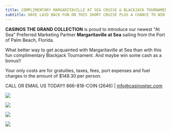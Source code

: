 ```yaml
---
title: COMPLIMENTARY MARGARITAVILLE AT SEA CRUISE & BLACKJACK TOURNAMENT
subtitle: HAVE LAID BACK FUN ON THIS SHORT CRUISE PLUS A CHANCE TO WIN SOME CASH!!
---
```

<!--StartFragment-->

**CASINOS THE GRAND COLLECTION** is proud to introduce our newest "At Sea" Preferred Marketing Partner **Margaritaville at Sea** sailing from the Port of Palm Beach, Florida.

W﻿hat better way to get acquainted with Margaritaville at Sea than with this fun complimentary Blackjack Tournament.  And maybe win some cash as a bonus!!

Y﻿our only costs are for gratuities, taxes, fees, port expenses and fuel charges in the amount of $148.30 per person.

CALL OR EMAIL US TODAY!!  866-818-COIN (2646) | [info@casinostgc.com](info@casinostgc.com)

<!--EndFragment-->

![](/uploads/2023-ctgc-preferred-partner-mvs-2.jpg)

![](/uploads/2023-03-16-mvs-blackjack-tournament.jpg)

![](/uploads/2022-ctgc-here-there-everywhere.png)

![](/uploads/2023-02-19_17-28-34.jpg)

![]()

![]()

![]()

![]()

![]()

![]()

![]()

####  

![]()

![]()

![]()